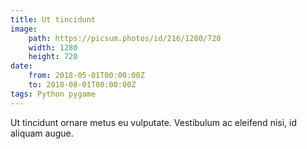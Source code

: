 ```yaml
---
title: Ut tincidunt
image:
    path: https://picsum.photos/id/216/1280/720
    width: 1280
    height: 720
date:
    from: 2018-05-01T00:00:00Z
    to: 2018-08-01T00:00:00Z
tags: Python pygame
---
```


Ut tincidunt ornare metus eu vulputate. Vestibulum ac eleifend nisi, id aliquam augue.

